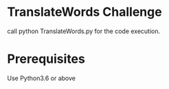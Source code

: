 # TranslateWords Challenge
call python TranslateWords.py for the code execution.
# Prerequisites
  Use Python3.6 or above

